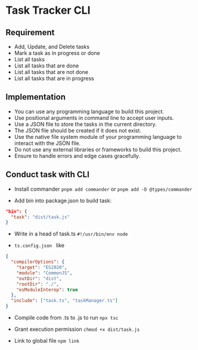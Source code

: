 # Task Tracker CLI

## Requirement 

- Add, Update, and Delete tasks
- Mark a task as in progress or done
- List all tasks
- List all tasks that are done
- List all tasks that are not done
- List all tasks that are in progress

## Implementation


- You can use any programming language to build this project.
- Use positional arguments in command line to accept user inputs.
- Use a JSON file to store the tasks in the current directory.
- The JSON file should be created if it does not exist.
- Use the native file system module of your programming language to interact with the JSON file.
- Do not use any external libraries or frameworks to build this project.
- Ensure to handle errors and edge cases gracefully.

## Conduct task with CLI
- Install commander ```pnpm add commander``` or ```pnpm add -D @types/commander```

- Add bin into package.json to build task:
```json
"bin": {
  "task": "dist/task.js"
}
```

- Write in a head of task.ts ```#!/usr/bin/env node``` 

- ```ts.config.json ``` like 
```json
{
  "compilerOptions": {
    "target": "ES2020",
    "module": "CommonJS",
    "outDir": "dist",
    "rootDir": "./",
    "esModuleInterop": true
  },
  "include": ["task.ts", "taskManager.ts"]
}
```
- Compile code from .ts to .js to run ```npx tsc ```
- Grant execution permission ```chmod +x dist/task.js```

- Link to global file ```npm link```